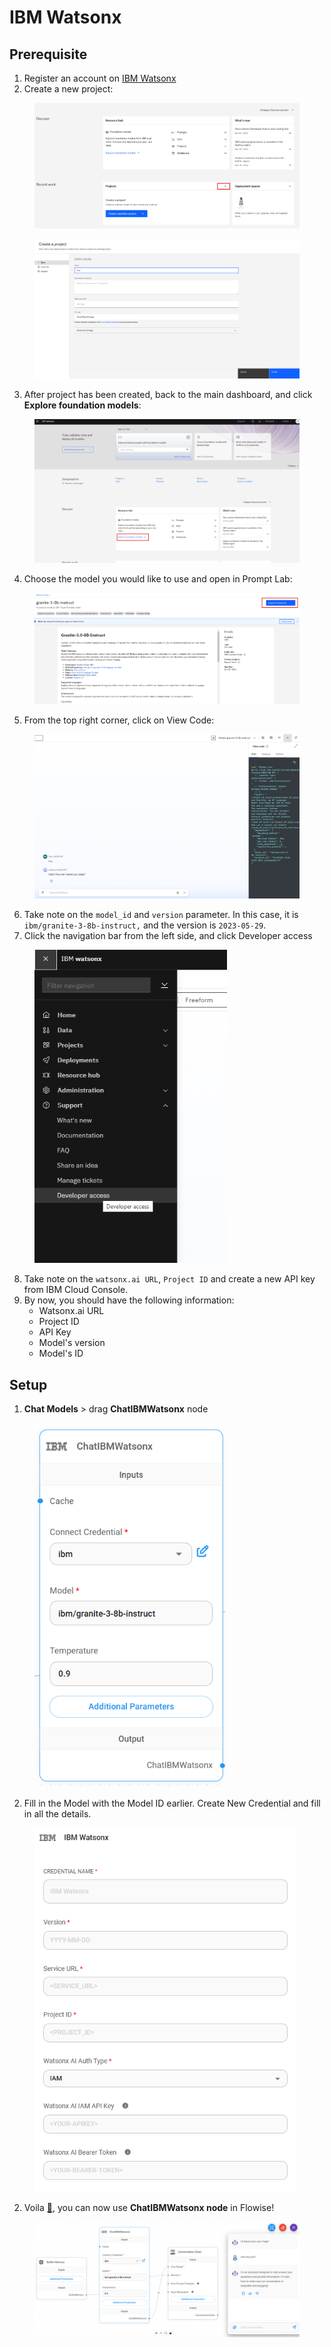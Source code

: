 # IBM Watsonx

## Prerequisite

1. Register an account on [IBM Watsonx](https://www.ibm.com/watsonx)
2. Create a new project:

<figure><img src="../../../.gitbook/assets/image (238).png" alt=""><figcaption></figcaption></figure>

<figure><img src="../../../.gitbook/assets/image (239).png" alt=""><figcaption></figcaption></figure>

3. After project has been created, back to the main dashboard, and click **Explore foundation models**:

<figure><img src="../../../.gitbook/assets/image (240).png" alt=""><figcaption></figcaption></figure>

4. Choose the model you would like to use and open in Prompt Lab:

<figure><img src="../../../.gitbook/assets/image (241).png" alt=""><figcaption></figcaption></figure>

5. From the top right corner, click on View Code:

<figure><img src="../../../.gitbook/assets/image (242).png" alt=""><figcaption></figcaption></figure>

6. Take note on the `model_id` and `version` parameter. In this case, it is `ibm/granite-3-8b-instruct,` and the version is `2023-05-29`.
7. Click the navigation bar from the left side, and click Developer access

<figure><img src="../../../.gitbook/assets/image (243).png" alt="" width="308"><figcaption></figcaption></figure>

8. Take note on the `watsonx.ai URL`, `Project ID` and create a new API key from IBM Cloud Console.
9. By now, you should have the following information:
   * Watsonx.ai URL
   * Project ID
   * API Key
   * Model's version
   * Model's ID

## Setup

1. **Chat Models** > drag **ChatIBMWatsonx** node

<figure><img src="../../../.gitbook/assets/image (244).png" alt="" width="306"><figcaption></figcaption></figure>

2. Fill in the Model with the Model ID earlier. Create New Credential and fill in all the details.

<figure><img src="../../../.gitbook/assets/image (245).png" alt="" width="419"><figcaption></figcaption></figure>

2. Voila [🎉](https://emojipedia.org/party-popper/), you can now use **ChatIBMWatsonx node** in Flowise!

<figure><img src="../../../.gitbook/assets/image (246).png" alt=""><figcaption></figcaption></figure>

